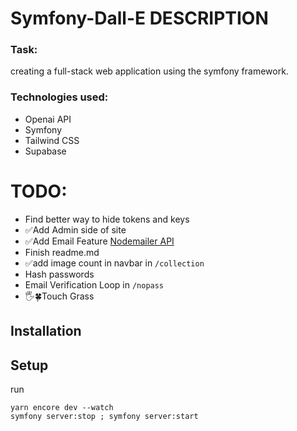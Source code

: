 # Symfony-Dall-E DESCRIPTION


<h3>Task:</h3>


<p>creating a full-stack web application using the symfony framework.</p>


<h3>Technologies used:</h3>

<ul>
  <li>Openai API</li>
  <li>Symfony</li>
  <li>Tailwind CSS</li>
  <li>Supabase</li>
</ul>
  
# TODO: 

- Find better way to hide tokens and keys
- ✅Add Admin side of site
- ✅Add Email Feature [Nodemailer API](https://github.com/arfizato/Symfony-Dall-E-Nodemailer-API)
- Finish readme.md
- ✅add image count in navbar in `/collection`
- Hash passwords
- Email Verification Loop in `/nopass`
- 🖐🍀Touch Grass



## Installation

## Setup
run 
```
yarn encore dev --watch
symfony server:stop ; symfony server:start
```